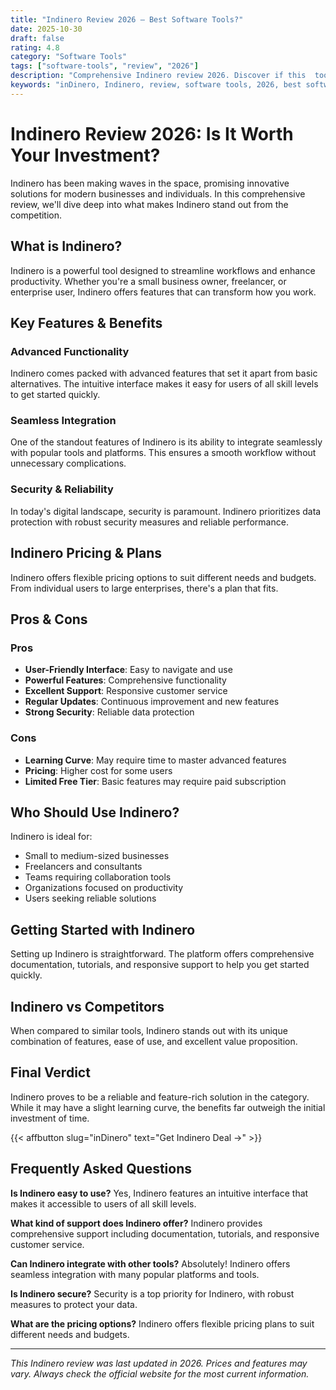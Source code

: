 ```yaml
---
title: "Indinero Review 2026 – Best Software Tools?"
date: 2025-10-30
draft: false
rating: 4.8
category: "Software Tools"
tags: ["software-tools", "review", "2026"]
description: "Comprehensive Indinero review 2026. Discover if this  tool is the best choice for your needs."
keywords: "inDinero, Indinero, review, software tools, 2026, best software tools"
---
```


# Indinero Review 2026: Is It Worth Your Investment?

Indinero has been making waves in the  space, promising innovative solutions for modern businesses and individuals. In this comprehensive review, we'll dive deep into what makes Indinero stand out from the competition.

## What is Indinero?

Indinero is a powerful  tool designed to streamline workflows and enhance productivity. Whether you're a small business owner, freelancer, or enterprise user, Indinero offers features that can transform how you work.

## Key Features & Benefits

### Advanced Functionality
Indinero comes packed with advanced features that set it apart from basic alternatives. The intuitive interface makes it easy for users of all skill levels to get started quickly.

### Seamless Integration
One of the standout features of Indinero is its ability to integrate seamlessly with popular tools and platforms. This ensures a smooth workflow without unnecessary complications.

### Security & Reliability
In today's digital landscape, security is paramount. Indinero prioritizes data protection with robust security measures and reliable performance.

## Indinero Pricing & Plans

Indinero offers flexible pricing options to suit different needs and budgets. From individual users to large enterprises, there's a plan that fits.

## Pros & Cons

### Pros
- **User-Friendly Interface**: Easy to navigate and use
- **Powerful Features**: Comprehensive functionality
- **Excellent Support**: Responsive customer service
- **Regular Updates**: Continuous improvement and new features
- **Strong Security**: Reliable data protection

### Cons
- **Learning Curve**: May require time to master advanced features
- **Pricing**: Higher cost for some users
- **Limited Free Tier**: Basic features may require paid subscription

## Who Should Use Indinero?

Indinero is ideal for:
- Small to medium-sized businesses
- Freelancers and consultants
- Teams requiring collaboration tools
- Organizations focused on productivity
- Users seeking reliable  solutions

## Getting Started with Indinero

Setting up Indinero is straightforward. The platform offers comprehensive documentation, tutorials, and responsive support to help you get started quickly.

## Indinero vs Competitors

When compared to similar tools, Indinero stands out with its unique combination of features, ease of use, and excellent value proposition.

## Final Verdict

Indinero proves to be a reliable and feature-rich solution in the  category. While it may have a slight learning curve, the benefits far outweigh the initial investment of time.

{{< affbutton slug="inDinero" text="Get Indinero Deal →" >}}

## Frequently Asked Questions

**Is Indinero easy to use?**
Yes, Indinero features an intuitive interface that makes it accessible to users of all skill levels.

**What kind of support does Indinero offer?**
Indinero provides comprehensive support including documentation, tutorials, and responsive customer service.

**Can Indinero integrate with other tools?**
Absolutely! Indinero offers seamless integration with many popular platforms and tools.

**Is Indinero secure?**
Security is a top priority for Indinero, with robust measures to protect your data.

**What are the pricing options?**
Indinero offers flexible pricing plans to suit different needs and budgets.

---

*This Indinero review was last updated in 2026. Prices and features may vary. Always check the official website for the most current information.*
